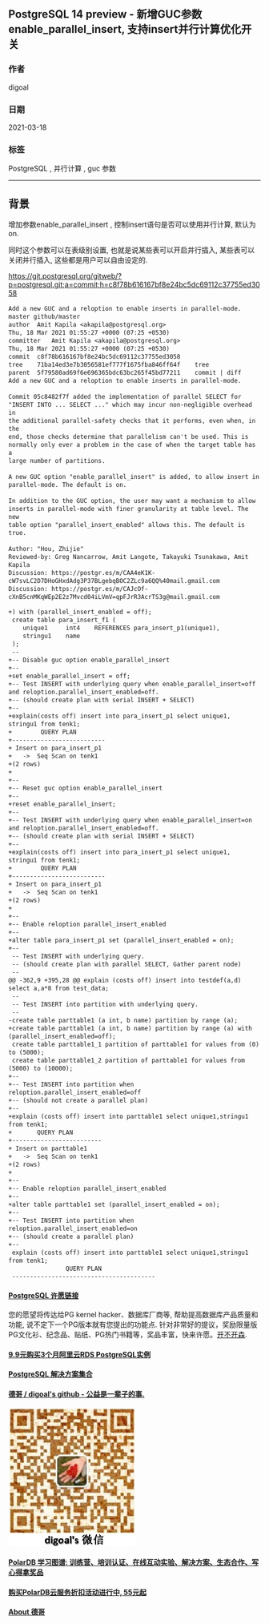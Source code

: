 ## PostgreSQL 14 preview - 新增GUC参数enable_parallel_insert, 支持insert并行计算优化开关  
    
### 作者    
digoal    
    
### 日期    
2021-03-18    
    
### 标签    
PostgreSQL , 并行计算 , guc 参数  
    
----    
    
## 背景    
增加参数enable_parallel_insert , 控制insert语句是否可以使用并行计算, 默认为on.   
  
同时这个参数可以在表级别设置, 也就是说某些表可以开启并行插入, 某些表可以关闭并行插入, 这些都是用户可以自由设定的.   
  
https://git.postgresql.org/gitweb/?p=postgresql.git;a=commit;h=c8f78b616167bf8e24bc5dc69112c37755ed3058  
  
```  
Add a new GUC and a reloption to enable inserts in parallel-mode. master github/master  
author	Amit Kapila <akapila@postgresql.org>	  
Thu, 18 Mar 2021 01:55:27 +0000 (07:25 +0530)  
committer	Amit Kapila <akapila@postgresql.org>	  
Thu, 18 Mar 2021 01:55:27 +0000 (07:25 +0530)  
commit	c8f78b616167bf8e24bc5dc69112c37755ed3058  
tree	71ba14ed3e7b3056581ef777f1675fba846ff64f	tree  
parent	5f79580ad69f6e696365bdc63bc265f45bd77211	commit | diff  
Add a new GUC and a reloption to enable inserts in parallel-mode.  
  
Commit 05c8482f7f added the implementation of parallel SELECT for  
"INSERT INTO ... SELECT ..." which may incur non-negligible overhead in  
the additional parallel-safety checks that it performs, even when, in the  
end, those checks determine that parallelism can't be used. This is  
normally only ever a problem in the case of when the target table has a  
large number of partitions.  
  
A new GUC option "enable_parallel_insert" is added, to allow insert in  
parallel-mode. The default is on.  
  
In addition to the GUC option, the user may want a mechanism to allow  
inserts in parallel-mode with finer granularity at table level. The new  
table option "parallel_insert_enabled" allows this. The default is true.  
  
Author: "Hou, Zhijie"  
Reviewed-by: Greg Nancarrow, Amit Langote, Takayuki Tsunakawa, Amit Kapila  
Discussion: https://postgr.es/m/CAA4eK1K-cW7svLC2D7DHoGHxdAdg3P37BLgebqBOC2ZLc9a6QQ%40mail.gmail.com  
Discussion: https://postgr.es/m/CAJcOf-cXnB5cnMKqWEp2E2z7Mvcd04iLVmV=qpFJrR3AcrTS3g@mail.gmail.com  
```  
  
```  
+) with (parallel_insert_enabled = off);  
 create table para_insert_f1 (  
    unique1     int4    REFERENCES para_insert_p1(unique1),  
    stringu1    name  
 );  
 --  
+-- Disable guc option enable_parallel_insert  
+--  
+set enable_parallel_insert = off;  
+-- Test INSERT with underlying query when enable_parallel_insert=off and reloption.parallel_insert_enabled=off.  
+-- (should create plan with serial INSERT + SELECT)  
+--  
+explain(costs off) insert into para_insert_p1 select unique1, stringu1 from tenk1;  
+        QUERY PLAN          
+--------------------------  
+ Insert on para_insert_p1  
+   ->  Seq Scan on tenk1  
+(2 rows)  
+  
+--  
+-- Reset guc option enable_parallel_insert  
+--  
+reset enable_parallel_insert;  
+--  
+-- Test INSERT with underlying query when enable_parallel_insert=on and reloption.parallel_insert_enabled=off.  
+-- (should create plan with serial INSERT + SELECT)  
+--  
+explain(costs off) insert into para_insert_p1 select unique1, stringu1 from tenk1;  
+        QUERY PLAN          
+--------------------------  
+ Insert on para_insert_p1  
+   ->  Seq Scan on tenk1  
+(2 rows)  
+  
+--  
+-- Enable reloption parallel_insert_enabled  
+--  
+alter table para_insert_p1 set (parallel_insert_enabled = on);  
+--  
 -- Test INSERT with underlying query.  
 -- (should create plan with parallel SELECT, Gather parent node)  
 --  
@@ -362,9 +395,28 @@ explain (costs off) insert into testdef(a,d) select a,a*8 from test_data;  
 --  
 -- Test INSERT into partition with underlying query.  
 --  
-create table parttable1 (a int, b name) partition by range (a);  
+create table parttable1 (a int, b name) partition by range (a) with (parallel_insert_enabled=off);  
 create table parttable1_1 partition of parttable1 for values from (0) to (5000);  
 create table parttable1_2 partition of parttable1 for values from (5000) to (10000);  
+--  
+-- Test INSERT into partition when reloption.parallel_insert_enabled=off  
+-- (should not create a parallel plan)  
+--  
+explain (costs off) insert into parttable1 select unique1,stringu1 from tenk1;  
+       QUERY PLAN          
+-------------------------  
+ Insert on parttable1  
+   ->  Seq Scan on tenk1  
+(2 rows)  
+  
+--  
+-- Enable reloption parallel_insert_enabled  
+--  
+alter table parttable1 set (parallel_insert_enabled = on);  
+--  
+-- Test INSERT into partition when reloption.parallel_insert_enabled=on  
+-- (should create a parallel plan)  
+--  
 explain (costs off) insert into parttable1 select unique1,stringu1 from tenk1;  
                QUERY PLAN                 
 ----------------------------------------  
```  
  
  
#### [PostgreSQL 许愿链接](https://github.com/digoal/blog/issues/76 "269ac3d1c492e938c0191101c7238216")
您的愿望将传达给PG kernel hacker、数据库厂商等, 帮助提高数据库产品质量和功能, 说不定下一个PG版本就有您提出的功能点. 针对非常好的提议，奖励限量版PG文化衫、纪念品、贴纸、PG热门书籍等，奖品丰富，快来许愿。[开不开森](https://github.com/digoal/blog/issues/76 "269ac3d1c492e938c0191101c7238216").  
  
  
#### [9.9元购买3个月阿里云RDS PostgreSQL实例](https://www.aliyun.com/database/postgresqlactivity "57258f76c37864c6e6d23383d05714ea")
  
  
#### [PostgreSQL 解决方案集合](https://yq.aliyun.com/topic/118 "40cff096e9ed7122c512b35d8561d9c8")
  
  
#### [德哥 / digoal's github - 公益是一辈子的事.](https://github.com/digoal/blog/blob/master/README.md "22709685feb7cab07d30f30387f0a9ae")
  
  
![digoal's wechat](../pic/digoal_weixin.jpg "f7ad92eeba24523fd47a6e1a0e691b59")
  
  
#### [PolarDB 学习图谱: 训练营、培训认证、在线互动实验、解决方案、生态合作、写心得拿奖品](https://www.aliyun.com/database/openpolardb/activity "8642f60e04ed0c814bf9cb9677976bd4")
  
  
#### [购买PolarDB云服务折扣活动进行中, 55元起](https://www.aliyun.com/activity/new/polardb-yunparter?userCode=bsb3t4al "e0495c413bedacabb75ff1e880be465a")
  
  
#### [About 德哥](https://github.com/digoal/blog/blob/master/me/readme.md "a37735981e7704886ffd590565582dd0")
  
